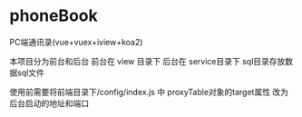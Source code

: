 # phoneBook
PC端通讯录(vue+vuex+iview+koa2)

本项目分为前台和后台
前台在 view 目录下 后台在 service目录下
sql目录存放数据sql文件

使用前需要将前端目录下/config/index.js 中 proxyTable对象的target属性 改为后台启动的地址和端口
